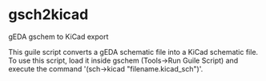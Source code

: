 # gsch2kicad
gEDA gschem to KiCad export

This guile script converts a gEDA schematic file into a KiCad schematic file. To use this script, load it inside gschem (Tools->Run Guile Script) and execute the command '(sch->kicad "filename.kicad_sch")'.

